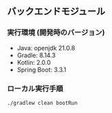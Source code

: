 ## バックエンドモジュール

### 実行環境 (開発時のバージョン)
- Java: openjdk 21.0.8
- Gradle: 8.14.3
- Kotlin: 2.0.0
- Spring Boot: 3.3.1

### ローカル実行手順
```
./gradlew clean bootRun
```
